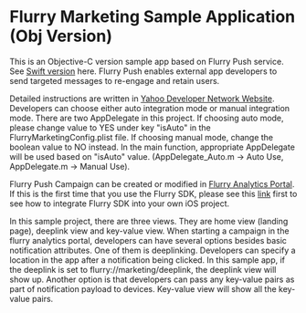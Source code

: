 # Flurry Marketing Sample Application (Obj Version)

This is an Objective-C version sample app based on Flurry Push service. See [Swift version](https://github.com/flurrydev/iOS-Push-notification-sample-swift) here. Flurry Push enables external app developers to send targeted messages to re-engage and retain users.<br/>

Detailed instructions are written in [Yahoo Developer Network Website](https://developer.yahoo.com/flurry/docs/push/integration/ios/). Developers can choose either auto integration mode or manual integration mode. There are two AppDelegate in this project. If choosing auto mode, please change value to YES under key "isAuto" in the FlurryMarketingConfig.plist file. If choosing manual mode, change the boolean value to NO instead. In the main function, appropriate AppDelegate will be used based on "isAuto" value. (AppDelegate_Auto.m -> Auto Use, AppDelegate.m -> Manual Use). 

Flurry Push Campaign can be created or modified in [Flurry Analytics Portal](https://dev.flurry.com). If this is the first time that you use the Flurry SDK, please see this [link](https://developer.yahoo.com/flurry/docs/integrateflurry/ios/) first to see how to integrate Flurry SDK into your own iOS project. <br/>

In this sample project, there are three views. They are home view (landing page), deeplink view and key-value view. When starting a campaign in the flurry analytics portal, developers can have several options besides basic notification attributes. One of them is deeplinking. Developers can specify a location in the app after a notification being clicked. In this sample app, if the deeplink is set to flurry://marketing/deeplink, the deeplink view will show up. Another option is that developers can pass any key-value pairs as part of notification payload to devices. Key-value view will show all the key-value pairs.
